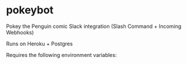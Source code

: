 pokeybot
========

Pokey the Penguin comic Slack integration (Slash Command + Incoming Webhooks)

Runs on Heroku + Postgres

Requires the following environment variables:

